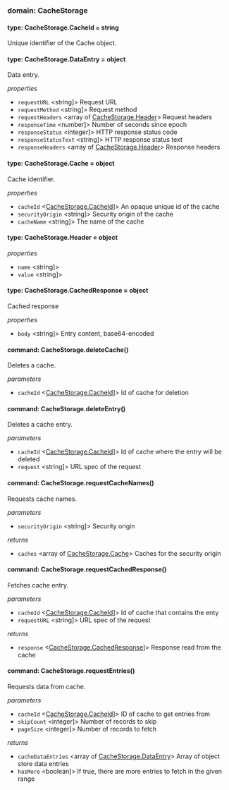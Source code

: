 
### domain: CacheStorage

#### type: CacheStorage.CacheId = string

Unique identifier of the Cache object.

#### type: CacheStorage.DataEntry = object

Data entry.

*properties*
  - `requestURL` <string]> Request URL
  - `requestMethod` <string]> Request method
  - `requestHeaders` <array of [CacheStorage.Header]> Request headers
  - `responseTime` <number]> Number of seconds since epoch
  - `responseStatus` <integer]> HTTP response status code
  - `responseStatusText` <string]> HTTP response status text
  - `responseHeaders` <array of [CacheStorage.Header]> Response headers

#### type: CacheStorage.Cache = object

Cache identifier.

*properties*
  - `cacheId` <[CacheStorage.CacheId]]> An opaque unique id of the cache
  - `securityOrigin` <string]> Security origin of the cache
  - `cacheName` <string]> The name of the cache

#### type: CacheStorage.Header = object

*properties*
  - `name` <string]> 
  - `value` <string]> 

#### type: CacheStorage.CachedResponse = object

Cached response

*properties*
  - `body` <string]> Entry content, base64-encoded

#### command: CacheStorage.deleteCache()

Deletes a cache.

*parameters*
- `cacheId` <[CacheStorage.CacheId]]> Id of cache for deletion

#### command: CacheStorage.deleteEntry()

Deletes a cache entry.

*parameters*
- `cacheId` <[CacheStorage.CacheId]]> Id of cache where the entry will be deleted
- `request` <string]> URL spec of the request

#### command: CacheStorage.requestCacheNames()

Requests cache names.

*parameters*
- `securityOrigin` <string]> Security origin

*returns*
- `caches` <array of [CacheStorage.Cache]> Caches for the security origin

#### command: CacheStorage.requestCachedResponse()

Fetches cache entry.

*parameters*
- `cacheId` <[CacheStorage.CacheId]]> Id of cache that contains the enty
- `requestURL` <string]> URL spec of the request

*returns*
- `response` <[CacheStorage.CachedResponse]]> Response read from the cache

#### command: CacheStorage.requestEntries()

Requests data from cache.

*parameters*
- `cacheId` <[CacheStorage.CacheId]]> ID of cache to get entries from
- `skipCount` <integer]> Number of records to skip
- `pageSize` <integer]> Number of records to fetch

*returns*
- `cacheDataEntries` <array of [CacheStorage.DataEntry]> Array of object store data entries
- `hasMore` <boolean]> If true, there are more entries to fetch in the given range

[CacheStorage.Header]: cachestorage.md#cachestorageheader
[CacheStorage.CacheId]: cachestorage.md#cachestoragecacheid
[CacheStorage.Cache]: cachestorage.md#cachestoragecache
[CacheStorage.CachedResponse]: cachestorage.md#cachestoragecachedresponse
[CacheStorage.DataEntry]: cachestorage.md#cachestoragedataentry